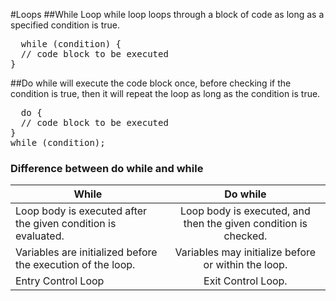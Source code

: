 #Loops
##While Loop 
while loop loops through a block of code as long as a specified condition is true.
<pre>
  while (condition) {
  // code block to be executed
}
</pre>
##Do while 
will execute the code block once, before checking if the condition is true, then it will repeat the loop as long as the condition is true.
<pre>
  do {
  // code block to be executed
}
while (condition);
</pre>
### Difference between do while and while

| While       | Do while        | 
| ------------- |:-------------:| 
| Loop body is executed after the given condition is evaluated.    |Loop body is executed, and then the given condition is checked. | 
| Variables are initialized before the execution of the loop.    | Variables may initialize before or within the loop.  |  
| Entry Control Loop| Exit Control Loop.   |    
